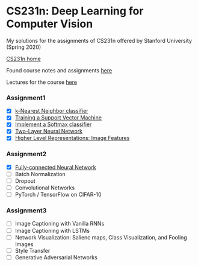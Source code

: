 # CS231n: Deep Learning for Computer Vision

My solutions for the assignments of CS231n offered by Stanford University (Spring 2020)

[CS231n home](http://cs231n.stanford.edu/) 

Found course notes and assignments [here](https://github.com/maxim5/cs231n-2020-spring) 

Lectures for the course [here](https://www.youtube.com/playlist?list=PLC1qU-LWwrF64f4QKQT-Vg5Wr4qEE1Zxk)


### Assignment1
- [x] [k-Nearest Neighbor classifier](https://github.com/terrykim1211/CS231N_study/blob/main/assignment1/knn.ipynb)
- [x] [Training a Support Vector Machine](https://github.com/terrykim1211/CS231N_study/blob/main/assignment1/svm.ipynb)
- [x] [Implement a Softmax classifier](https://github.com/terrykim1211/CS231N_study/blob/main/assignment1/softmax.ipynb)
- [x] [Two-Layer Neural Network](https://github.com/terrykim1211/CS231N_study/blob/main/assignment1/two_layer_net.ipynb)
- [x] [Higher Level Representations: Image Features](https://github.com/terrykim1211/CS231N_study/blob/main/assignment1/features.ipynb)

### Assignment2
- [x] [Fully-connected Neural Network](https://github.com/terrykim1211/CS231N_study/blob/main/assignment2/FullyConnectedNets.ipynb)
- [ ] Batch Normalization
- [ ] Dropout
- [ ] Convolutional Networks
- [ ] PyTorch / TensorFlow on CIFAR-10

### Assignment3
- [ ] Image Captioning with Vanilla RNNs
- [ ] Image Captioning with LSTMs
- [ ] Network Visualization: Salienc maps, Class Visualization, and Fooling Images
- [ ] Style Transfer
- [ ] Generative Adversarial Networks
